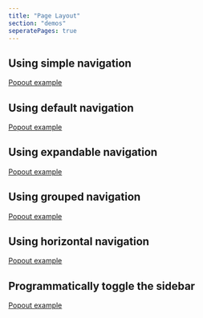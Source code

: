 ```yaml
---
title: "Page Layout"
section: "demos"
seperatePages: true
---
```

## Using simple navigation
<a href="PageLayoutSimpleNav" target="_blank">Popout example</a>

## Using default navigation
<a href="PageLayoutDefaultNav" target="_blank">Popout example</a>

## Using expandable navigation
<a href="PageLayoutExpandableNav" target="_blank">Popout example</a>

## Using grouped navigation
<a href="PageLayoutGroupsNav" target="_blank">Popout example</a>

## Using horizontal navigation
<a href="PageLayoutHorizontalNav" target="_blank">Popout example</a>

## Programmatically toggle the sidebar
<a href="PageLayoutManualNav" target="_blank">Popout example</a>
